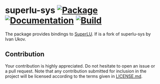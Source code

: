 # superlu-sys [![Package][package-img]][package-url] [![Documentation][documentation-img]][documentation-url] [![Build][build-img]][build-url]

The package provides bindings to [SuperLU].
If is a fork of superlu-sys by Ivan Ukov.

## Contribution

Your contribution is highly appreciated. Do not hesitate to open an issue or a
pull request. Note that any contribution submitted for inclusion in the project
will be licensed according to the terms given in [LICENSE.md](LICENSE.md).

[superlu]: http://crd-legacy.lbl.gov/~xiaoye/SuperLU

[build-img]: https://travis-ci.org/stainless-steel/superlu-sys.svg?branch=master
[build-url]: https://travis-ci.org/stainless-steel/superlu-sys
[documentation-img]: https://docs.rs/superlu-sys/badge.svg
[documentation-url]: https://docs.rs/superlu-sys
[package-img]: https://img.shields.io/crates/v/superlu-sys.svg
[package-url]: https://crates.io/crates/superlu-sys
